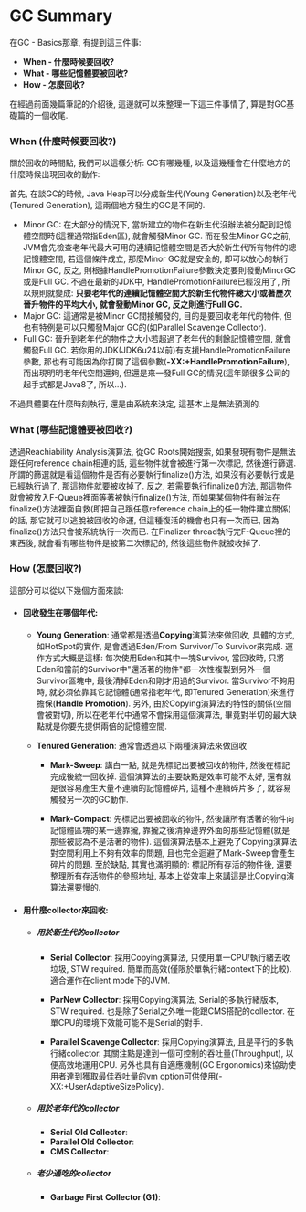 # GC Summary

在GC - Basics那章, 有提到這三件事:

* **When - 什麼時候要回收?**
* **What - 哪些記憶體要被回收?**
* **How - 怎麼回收?**

在經過前面幾篇筆記的介紹後, 這邊就可以來整理一下這三件事情了, 算是對GC基礎篇的一個收尾.

### When \(什麼時候要回收?\)

關於回收的時間點, 我們可以這樣分析: GC有哪幾種, 以及這幾種會在什麼地方的什麼時候出現回收的動作:

首先, 在談GC的時候, Java Heap可以分成新生代\(Young Generation\)以及老年代\(Tenured Generation\), 這兩個地方發生的GC是不同的.

* Minor GC: 在大部分的情況下, 當新建立的物件在新生代沒辦法被分配到記憶體空間時\(這裡通常指Eden區\), 就會觸發Minor GC. 而在發生Minor GC之前, JVM會先檢查老年代最大可用的連續記憶體空間是否大於新生代所有物件的總記憶體空間, 若這個條件成立, 那麼Minor GC就是安全的, 即可以放心的執行Minor GC, 反之, 則根據HandlePromotionFailure參數決定要則發動MinorGC或是Full GC. 不過在最新的JDK中, HandlePromotionFailure已經沒用了, 所以規則就變成: **只要老年代的連續記憶體空間大於新生代物件總大小或著歷次晉升物件的平均大小, 就會發動Minor GC, 反之則進行Full GC.**
* Major GC: 這通常是被Minor GC間接觸發的, 目的是要回收老年代的物件, 但也有特例是可以只觸發Major GC的\(如Parallel Scavenge Collector\).
* Full GC: 晉升到老年代的物件之大小若超過了老年代的剩餘記憶體空間, 就會觸發Full GC. 若你用的JDK\(JDK6u24以前\)有支援HandlePromotionFailure參數, 那也有可能因為你打開了這個參數\(**-XX:+HandlePromotionFailure**\), 而出現明明老年代空間還夠, 但還是來一發Full GC的情況\(這年頭很多公司的起手式都是Java8了, 所以...\).

不過具體要在什麼時刻執行, 還是由系統來決定, 這基本上是無法預測的.

### What \(哪些記憶體要被回收?\)

透過Reachiability Analysis演算法, 從GC Roots開始搜索, 如果發現有物件是無法跟任何reference chain相連的話, 這些物件就會被進行第一次標記, 然後進行篩選. 所謂的篩選就是看這個物件是否有必要執行finalize\(\)方法, 如果沒有必要執行或是已經執行過了, 那這物件就要被收掉了. 反之, 若需要執行finalize\(\)方法, 那這物件就會被放入F-Queue裡面等著被執行finalize\(\)方法, 而如果某個物件有辦法在finalize\(\)方法裡面自救\(即把自己跟任意reference chain上的任一物件建立關係\)的話, 那它就可以逃脫被回收的命運, 但這種復活的機會也只有一次而已, 因為finalize\(\)方法只會被系統執行一次而已. 在Finalizer thread執行完F-Queue裡的東西後, 就會看有哪些物件是被第二次標記的, 然後這些物件就被收掉了.

### How \(怎麼回收?\)

這部分可以從以下幾個方面來談:

* #### 回收發生在哪個年代:

  * **Young Generation**: 通常都是透過**Copying**演算法來做回收, 具體的方式, 如HotSpot的實作, 是會透過Eden/From Survivor/To Survivor來完成. 運作方式大概是這樣: 每次使用Eden和其中一塊Survivor, 當回收時, 只將Eden和當前的Survivor中"還活著的物件"都一次性複製到另外一個Survivor區塊中, 最後清掉Eden和剛才用過的Survivor. 當Survivor不夠用時, 就必須依靠其它記憶體\(通常指老年代, 即Tenured Generation\)來進行擔保\(**Handle Promotion**\). 另外, 由於Copying演算法的特性的關係\(空間會被對切\), 所以在老年代中通常不會採用這個演算法, 畢竟對半切的最大缺點就是你要先提供兩倍的記憶體空間.

  * **Tenured Generation**: 通常會透過以下兩種演算法來做回收

    * **Mark-Sweep**: 講白一點, 就是先標記出要被回收的物件, 然後在標記完成後統一回收掉. 這個演算法的主要缺點是效率可能不太好, 還有就是很容易產生大量不連續的記憶體碎片, 這種不連續碎片多了, 就容易觸發另一次的GC動作.

    * **Mark-Compact**: 先標記出要被回收的物件, 然後讓所有活著的物件向記憶體區塊的某一邊靠攏, 靠攏之後清掉邊界外面的那些記憶體\(就是那些被認為不是活著的物件\). 這個演算法基本上避免了Copying演算法對空間利用上不夠有效率的問題, 且也完全迴避了Mark-Sweep會產生碎片的問題. 至於缺點, 其實也滿明顯的: 標記所有存活的物件後, 還要整理所有存活物件的參照地址, 基本上從效率上來講這是比Copying演算法還要慢的.
* #### 用什麼collector來回收:

  * ##### **用於新生代的collector**

    * **Serial Collector**: 採用Copying演算法, 只使用單一CPU/執行緒去收垃圾, STW required. 簡單而高效\(僅限於單執行緒context下的比較\). 適合運作在client mode下的JVM.

    * **ParNew Collector**: 採用Copying演算法, Serial的多執行緒版本, STW required. 也是除了Serial之外唯一能跟CMS搭配的collector. 在單CPU的環境下效能可能不是Serial的對手.

    * **Parallel Scavenge Collector**: 採用Copying演算法, 且是平行的多執行緒collector. 其關注點是達到一個可控制的吞吐量\(Throughput\), 以便高效地運用CPU. 另外也具有自適應機制\(GC Ergonomics\)來協助使用者達到獲取最佳吞吐量的vm option可供使用\(-XX:+UserAdaptiveSizePolicy\).
  * ##### **用於老年代的collector**

    * **Serial Old Collector**:
    * **Parallel Old Collector**:
    * **CMS Collector**:
  * ##### **老少通吃的collector**

    * **Garbage First Collector \(G1\)**:



